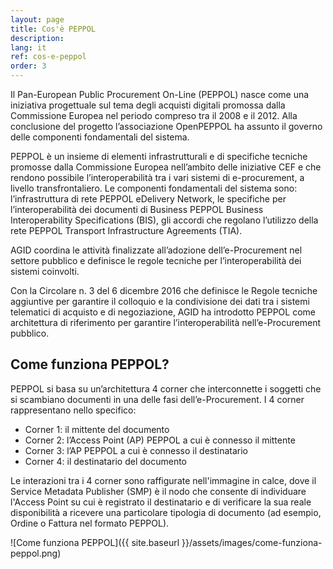 ```yaml
---
layout: page
title: Cos'è PEPPOL
description: 
lang: it
ref: cos-e-peppol
order: 3
---
```


Il Pan-European Public Procurement On-Line (PEPPOL) nasce come una iniziativa 
progettuale  sul tema degli acquisti digitali promossa dalla Commissione Europea 
nel periodo compreso tra il 2008 e il 2012.
Alla conclusione del progetto l’associazione OpenPEPPOL ha assunto 
il governo delle componenti fondamentali del sistema.

PEPPOL è un insieme di elementi infrastrutturali e di specifiche tecniche 
promosse dalla Commissione Europea nell’ambito delle iniziative CEF e che 
rendono possibile l’interoperabilità tra i vari sistemi di e-procurement, 
a livello transfrontaliero.
Le componenti fondamentali del sistema sono: l’infrastruttura di rete 
PEPPOL eDelivery Network, le specifiche per l’interoperabilità dei 
documenti di Business PEPPOL Business Interoperability Specifications (BIS), 
gli accordi che regolano l’utilizzo della rete PEPPOL Transport Infrastructure 
Agreements (TIA).

AGID coordina le attività finalizzate all’adozione dell’e-Procurement nel
settore pubblico e definisce le regole tecniche per l’interoperabilità dei
sistemi coinvolti.

Con la Circolare n. 3 del 6 dicembre 2016 che definisce le Regole tecniche
aggiuntive per garantire il colloquio e la condivisione dei dati tra i sistemi
telematici di acquisto e di negoziazione, AGID ha introdotto PEPPOL come
architettura di riferimento per garantire l’interoperabilità nell’e-Procurement
pubblico.

## Come funziona PEPPOL?

PEPPOL si basa su un’architettura 4 corner che interconnette i soggetti che si
scambiano documenti in una delle fasi dell’e-Procurement. I 4 corner
rappresentano nello specifico:

- Corner 1: il mittente del documento
- Corner 2: l’Access Point (AP) PEPPOL a cui è connesso il mittente
- Corner 3: l’AP PEPPOL a cui è connesso il destinatario
- Corner 4: il destinatario del documento

Le interazioni tra i 4 corner sono raffigurate nell'immagine in calce, dove il
Service Metadata Publisher (SMP) è il nodo che consente di individuare l'Access
Point su cui è registrato il destinatario e di verificare la sua reale
disponibilità a ricevere una particolare tipologia di documento (ad esempio,
Ordine o Fattura nel formato PEPPOL).

![Come funziona PEPPOL]({{ site.baseurl }}/assets/images/come-funziona-peppol.png)
